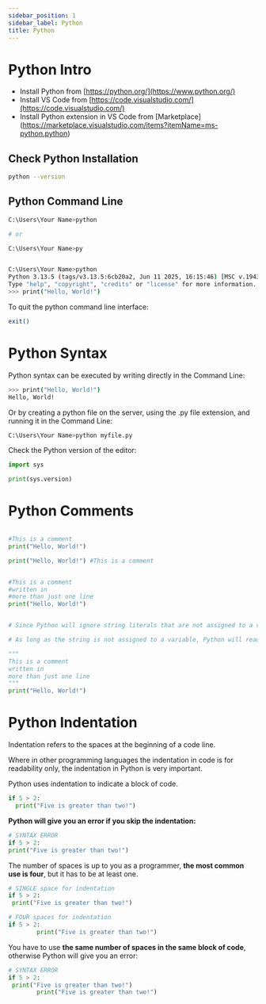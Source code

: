 ```yaml
---
sidebar_position: 1
sidebar_label: Python
title: Python
---
```


# Python Intro

- Install Python from [https://python.org/](https://www.python.org/)
- Install VS Code from [https://code.visualstudio.com/](https://code.visualstudio.com/)
- Install Python extension in VS Code from [Marketplace] (https://marketplace.visualstudio.com/items?itemName=ms-python.python)

## Check Python Installation

```sh
python --version
```

## Python Command Line
```sh
C:\Users\Your Name>python

# or 

C:\Users\Your Name>py


C:\Users\Your Name>python
Python 3.13.5 (tags/v3.13.5:6cb20a2, Jun 11 2025, 16:15:46) [MSC v.1943 64 bit (AMD64)] on win32
Type "help", "copyright", "credits" or "license" for more information.
>>> print("Hello, World!")

```

To quit the python command line interface:
```sh
exit()
```


# Python Syntax

Python syntax can be executed by writing directly in the Command Line:

```sh
>>> print("Hello, World!")
Hello, World!
```

Or by creating a python file on the server, using the .py file extension, and running it in the Command Line:

```sh
C:\Users\Your Name>python myfile.py
```

Check the Python version of the editor:
```py
import sys

print(sys.version)
```

# Python Comments

```py

#This is a comment
print("Hello, World!")

print("Hello, World!") #This is a comment


#This is a comment
#written in
#more than just one line
print("Hello, World!")


# Since Python will ignore string literals that are not assigned to a variable, you can add a multiline string (triple quotes) in your code, and place your comment inside it:

# As long as the string is not assigned to a variable, Python will read the code, but then ignore it, and you have made a multiline comment.

"""
This is a comment
written in
more than just one line
"""
print("Hello, World!")

```

# Python Indentation

Indentation refers to the spaces at the beginning of a code line.

Where in other programming languages the indentation in code is for readability only, the indentation in Python is very important.

Python uses indentation to indicate a block of code.

```py
if 5 > 2:
  print("Five is greater than two!")
```

**Python will give you an error if you skip the indentation:**

```py
# SYNTAX ERROR
if 5 > 2:
print("Five is greater than two!")
```

The number of spaces is up to you as a programmer, **the most common use is four**, but it has to be at least one.

```py
# SINGLE space for indentation
if 5 > 2:
 print("Five is greater than two!") 

# FOUR spaces for indentation
if 5 > 2:
        print("Five is greater than two!") 
```
You have to use **the same number of spaces in the same block of code**, otherwise Python will give you an error:

```py
# SYNTAX ERROR
if 5 > 2:
 print("Five is greater than two!")
        print("Five is greater than two!")
```